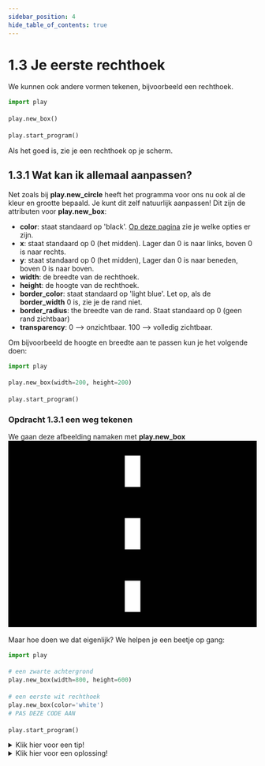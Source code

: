 ```yaml
---
sidebar_position: 4
hide_table_of_contents: true
---
```


# 1.3 Je eerste rechthoek

We kunnen ook andere vormen tekenen, bijvoorbeeld een rechthoek.

```python
import play

play.new_box()

play.start_program()
```

Als het goed is, zie je een rechthoek op je scherm.

## 1.3.1 Wat kan ik allemaal aanpassen?
Net zoals bij **play.new_circle** heeft het programma voor ons nu ook al de kleur en grootte bepaald. Je kunt dit zelf natuurlijk aanpassen!
Dit zijn de attributen voor **play.new_box**:
- **color**: staat standaard op 'black'. [Op deze pagina](https://www.pygame.org/docs/ref/color_list.html) zie je welke opties er zijn.
- **x**: staat standaard op 0 (het midden). Lager dan 0 is naar links, boven 0 is naar rechts.
- **y**: staat standaard op 0 (het midden), Lager dan 0 is naar beneden, boven 0 is naar boven.
- **width**: de breedte van de rechthoek.
- **height**: de hoogte van de rechthoek.
- **border_color**: staat standaard op  'light blue'. Let op, als de **border_width** 0 is, zie je de rand niet.
- **border_radius**: the breedte van de rand. Staat standaard op 0 (geen rand zichtbaar)
- **transparency**: 0 --> onzichtbaar. 100 --> volledig zichtbaar.

Om bijvoorbeeld de hoogte en breedte aan te passen kun je het volgende doen:

```python
import play

play.new_box(width=200, height=200)

play.start_program()
```

### Opdracht 1.3.1 een weg tekenen

We gaan deze afbeelding namaken met **play.new_box**
![weg](weg.png)

Maar hoe doen we dat eigenlijk? We helpen je een beetje op gang:

```python
import play

# een zwarte achtergrond
play.new_box(width=800, height=600)

# een eerste wit rechthoek
play.new_box(color='white')
# PAS DEZE CODE AAN

play.start_program()
```

<details>
    <summary>Klik hier voor een tip!</summary>

Gebruik drie keer **play.new_box** 
en het is nuttig om de attributen **y**, **width** en **height** te gebruiken.

</details>

<details>
    <summary>Klik hier voor een oplossing!</summary>

```python
import play

# een zwarte achtergrond
play.new_box(width=800, height=600)

# een eerste wit rechthoek
play.new_box(color='white', y=200, width=50, height=100)
play.new_box(color='white', y=0, width=50, height=100)
play.new_box(color='white', y=-200, width=50, height=100)

play.start_program()
```
</details>





